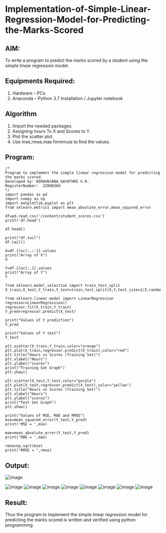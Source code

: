 # Implementation-of-Simple-Linear-Regression-Model-for-Predicting-the-Marks-Scored

## AIM:
To write a program to predict the marks scored by a student using the simple linear regression model.

## Equipments Required:
1. Hardware – PCs
2. Anaconda – Python 3.7 Installation / Jupyter notebook

## Algorithm

1. Import the needed packages.
2. Assigning hours To X and Scores to Y.
3. Plot the scatter plot.
4. Use mse,rmse,mae formmula to find the values.


## Program:
```
/*
Program to implement the simple linear regression model for predicting the marks scored.
Developed by: NIRAUNJANA GAYATHRI G.R.
RegisterNumber:  22008369
*/
import pandas as pd
import numpy as np
import matplotlib.pyplot as plt
from sklearn.metrics import mean_absolute_error,mean_squared_error

df=pd.read_csv('/content/student_scores.csv')
print('df.head')

df.head()

print("df.tail")
df.tail()

X=df.iloc[:,:-1].values
print("Array of X")
X

Y=df.iloc[:,1].values
print("Array of Y")
Y

from sklearn.model_selection import train_test_split
X_train,X_test,Y_train,Y_test=train_test_split(X,Y,test_size=1/3,random_state=0)

from sklearn.linear_model import LinearRegression
regressor=LinearRegression()
regressor.fit(X_train,Y_train)
Y_pred=regressor.predict(X_test)

print("Values of Y prediction")
Y_pred

print("Values of Y test")
Y_test

plt.scatter(X_train,Y_train,color="orange")
plt.plot(X_train,regressor.predict(X_train),color="red")
plt.title("Hours vs Scores (Training Set)")
plt.xlabel("Hours")
plt.ylabel("scores")
print("Training Set Graph")
plt.show()

plt.scatter(X_test,Y_test,color="purple")
plt.plot(X_test,regressor.predict(X_test),color="yellow")
plt.title("Hours vs Scores (Training Set)")
plt.xlabel("Hours")
plt.ylabel("scores")
print("Test Set Graph")
plt.show()

print("Values of MSE, MAE and RMSE")
mse=mean_squared_error(Y_test,Y_pred)
print('MSE = ',mse)

mae=mean_absolute_error(Y_test,Y_pred)
print('MAE = ',mae)

rmse=np.sqrt(mse)
print("RMSE = ",rmse)

```

## Output:

![image](https://user-images.githubusercontent.com/119395610/229364153-6c063580-2abc-47af-bc4a-0f6d491d42e5.png)

![image](https://user-images.githubusercontent.com/119395610/229364166-d11da734-aadf-4cbb-be3e-b90311e20fcf.png)
![image](https://user-images.githubusercontent.com/119395610/229364186-e6ca66c3-cdd2-4171-9f6f-5e4f499d40e0.png)
![image](https://user-images.githubusercontent.com/119395610/229364204-c7b8fe42-97c6-4158-a251-6acddaebf7fa.png)
![image](https://user-images.githubusercontent.com/119395610/229364223-166cafb3-6b44-4ad2-a20d-cf41938b160f.png)
![image](https://user-images.githubusercontent.com/119395610/229364272-bf893e77-1da0-4cda-bddf-d04f5e76eada.png)
![image](https://user-images.githubusercontent.com/119395610/229364284-fa1a79eb-f160-45cc-990f-249a19312bec.png)
![image](https://user-images.githubusercontent.com/119395610/229364297-ed3363ee-c87b-4271-b796-83c4b6ee5d30.png)
![image](https://user-images.githubusercontent.com/119395610/229364320-c0a1f593-85b8-4eaa-a952-1ec80e981ffa.png)




## Result:
Thus the program to implement the simple linear regression model for predicting the marks scored is written and verified using python programming.
